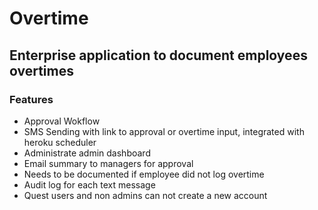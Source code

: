 # Overtime

## Enterprise application to document employees overtimes

### Features

- Approval Wokflow
- SMS Sending with link to approval or overtime input, integrated with heroku scheduler
- Administrate admin dashboard
- Email summary to managers for approval
- Needs to be documented if employee did not log overtime
- Audit log for each text message
- Quest users and non admins can not create a new account
